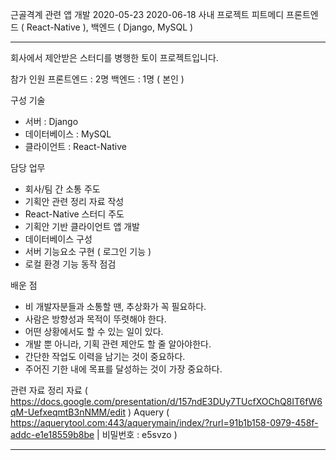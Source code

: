 근골격계 관련 앱 개발
2020-05-23
2020-06-18
사내 프로젝트
피트메디
프론트엔드 ( React-Native ), 백엔드 ( Django, MySQL )

-----------------------------------------------------------------------------------------------------------------------

회사에서 제안받은 스터디를 병행한 토이 프로젝트입니다.

참가 인원
프론트엔드 : 2명
백엔드 : 1명 ( 본인 )

구성 기술
- 서버 : Django
- 데이터베이스 : MySQL
- 클라이언트 : React-Native

담당 업무
- 회사/팀 간 소통 주도
- 기획안 관련 정리 자료 작성
- React-Native 스터디 주도
- 기획안 기반 클라이언트 앱 개발
- 데이터베이스 구성
- 서버 기능요소 구현 ( 로그인 기능 )
- 로컬 환경 기능 동작 점검

배운 점
- 비 개발자분들과 소통할 땐, 추상화가 꼭 필요하다.
- 사람은 방향성과 목적이 뚜렷해야 한다.
- 어떤 상황에서도 할 수 있는 일이 있다.
- 개발 뿐 아니라, 기획 관련 제안도 할 줄 알아야한다.
- 간단한 작업도 이력을 남기는 것이 중요하다.
- 주어진 기한 내에 목표를 달성하는 것이 가장 중요하다.

관련 자료
정리 자료 ( https://docs.google.com/presentation/d/157ndE3DUy7TUcfXOChQ8IT6fW6qM-UefxeqmtB3nNMM/edit )
Aquery ( https://aquerytool.com:443/aquerymain/index/?rurl=91b1b158-0979-458f-addc-e1e18559b8be | 비밀번호 : e5svzo )

-----------------------------------------------------------------------------------------------------------------------
